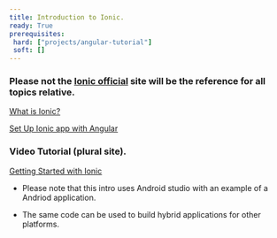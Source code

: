 ```yaml
---
title: Introduction to Ionic.
ready: True
prerequisites:
 hard: ["projects/angular-tutorial"]
 soft: []
---
```


### Please not the [Ionic official](https://ionicframework.com/docs) site will be the reference for all topics relative.

[What is Ionic?](https://ionicframework.com/docs)

[Set Up Ionic app with Angular](https://ionicframework.com/docs/angular/your-first-app)

### Video Tutorial (plural site).

[Getting Started with Ionic](https://app.pluralsight.com/library/courses/ionic-getting-started/table-of-contents)

- Please note that this intro uses Android studio with an example of a Andriod application.

- The same code can be used to build hybrid applications for other platforms.

